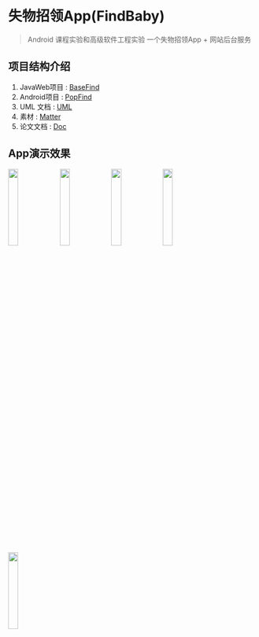# 失物招领App(FindBaby)
>Android 课程实验和高级软件工程实验 一个失物招领App + 网站后台服务
## 项目结构介绍
1. JavaWeb项目 : [BaseFind](https://github.com/brainysoon/FindBaby/tree/master/BaseFind)
2. Android项目 : [PopFind](https://github.com/brainysoon/FindBaby/tree/master/PopFind)
3. UML 文档 : [UML](https://github.com/brainysoon/FindBaby/tree/master/UML)
4. 素材 : [Matter](https://github.com/brainysoon/FindBaby/tree/master/Matter)
5. 论文文档 : [Doc](https://github.com/brainysoon/FindBaby/tree/master/Doc)

## App演示效果
<img src="https://github.com/brainysoon/FindBaby/blob/master/Doc/S70604-104531.jpg" width="20%" />
<img src="https://github.com/brainysoon/FindBaby/blob/master/Doc/S70604-104542.jpg" width="20%" />
<img src="https://github.com/brainysoon/FindBaby/blob/master/Doc/S70604-104546.jpg" width="20%" />
<img src="https://github.com/brainysoon/FindBaby/blob/master/Doc/S70604-104754.jpg" width="20%" />
<img src="https://github.com/brainysoon/FindBaby/blob/master/Doc/S70604-104816.jpg" width="20%" />


